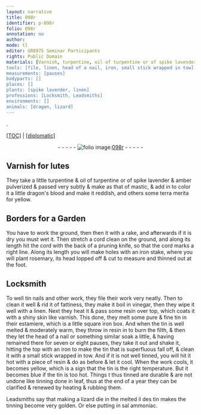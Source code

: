 ```yaml
---
layout: narrative
title: 098r
identifier: p-098r
folio: 098r
annotation: no
author:
mode: tl
editor: GR8975 Seminar Participants
rights: Public Domain
materials: [Varnish, turpentine, oil of turpentine or of spike lavender, amber pulverized, mastic, dragon's blood, terra merita, wet, iron, tin, vinegar, linen, resin, varnish, pure & fine tin, estamiere, tow, tinned, tinning done in leaf, tinning, sal ammoniac]
tools: [file, linen, head of a nail, iron, small stick wrapped in tow]
measurements: [pauses]
bodyparts: []
places: []
plants: [spike lavender, linen]
professions: [Locksmith, Leadsmiths]
environments: []
animals: [dragon, lizard]
---
```


 .<p><a href="{{ site.baseurl }}/translation/">[TOC]</a> | <a href="{{ site.baseurl }}/texts/p-098r_tc/" target="_blank">[diplomatic]</a></p><div class="folio" align="center">- - - - - <a href="http://gallica.bnf.fr/ark:/12148/btv1b10500001g/f201.image" target="_blank"><img src="https://cu-mkp.github.io/2017-workshop-edition/assets/photo-icon.png" alt="folio image: " style="display:inline-block; margin-bottom:-3px;"/>098r</a> - - - - - </div>  
  

## <span class="m">Varnish</span> for lutes

 
They take a little <span class="m">turpentine</span> & <span class="m">oil of turpentine or of <span class="pa">spike lavender</span></span> & <span class="m">amber pulverized</span> & passed very subtly & make as that of <span class="m">mastic</span>, & add in to color it a little <span class="m"><span class="al">dragon</span>'s blood</span> and make it reddish, and others some <span class="m">terra merita</span> for yellow.
 
 
  

## Borders for a Garden

 
You have to work the ground, then then it with a rake, and afterwards if it is dry you must <span class="m">wet</span> it. Then stretch a cord clean on the ground, and along its length hit the cord with the back of a pruning knife, so that the cord marks a right line. Along its length you will make holes with an <span class="m">iron</span> stake, where you will plant rosemary, its head lopped off & cut to measure and thinned out at the foot.
 
 
  

## <span class="pro">Locksmith</span>

 
To well <span class="m">tin</span> nails and other work, they <span class="tl">file</span> their work very neatly. Then to clean it well & rid it of fattiness, they make it boil in <span class="m">vinegar</span>, then they wipe it well with a <span class="tl"><span class="m"><span class="pa">linen</span></span></span>. Next they heat it & pass some <span class="m">resin</span> over top, which coats it with a shiny skin like <span class="m">varnish</span>. This done, they melt some <span class="m">pure & fine tin</span> in their <span class="m">estamiere</span>, which is a little square <span class="m">iron</span> box. And when the <span class="m">tin</span> is well melted & moderately warm, they throw in <span class="m">resin</span> in to burn the filth, & then they let the <span class="tl">head of a nail</span> or something similar soak a little, & having remained there for seven or eight <span class="ms"><span class="tmp">pauses</span></span>, they take it out and shake it, hitting the top with an <span class="tl"><span class="m">iron</span></span> to make the <span class="m">tin</span> that is superfluous fall off, & clean it with a <span class="tl">small stick wrapped in <span class="m">tow</span></span>. And if it is not well <span class="m">tinned</span>, you will hit it hot with a piece of <span class="m">resin</span> & do as before & let it cool. When the work cools, it becomes yellow, which is a sign that the <span class="m">tin</span> is the right temperature. But it becomes blue if the <span class="m">tin</span> is too hot. Things <span class="del">t</span> thus <span class="m">tinned</span> are durable & are not undone like <span class="m">tinning done in leaf</span>, thus at the end of a <span class="tmp">year</span> they can be clarified & renewed by heating & rubbing them.
 
<span class="pro">Leadsmiths</span> say that making a <span class="al">lizard</span> die in the melted <span class="del">il des</span> <span class="m">tin</span> makes the <span class="m">tinning</span> become very golden. Or else putting in <span class="m">sal ammoniac</span>.
 
 
